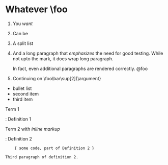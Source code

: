 # Whatever \foo

1. You _want_
1. Can be

1. A split list

1. And a long paragraph that _emphasizes_ the need for good
   testing. While not upto the mark, it does wrap long
   paragraph.

   In fact, even additional paragraphs are rendered
   correctly.  @foo

1. Continuing on \foo\bar\sup[2]{\argument}

* bullet list
* second item
* third item

Term 1

:   Definition 1

Term 2 with *inline markup*

:   Definition 2

        { some code, part of Definition 2 }

    Third paragraph of definition 2.
